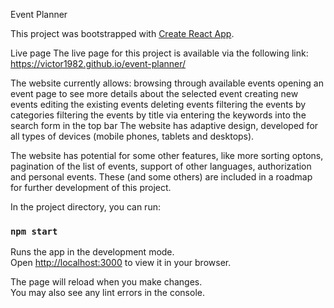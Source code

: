 Event Planner

This project was bootstrapped with [Create React App](https://github.com/facebook/create-react-app).

Live page
The live page for this project is available via the following link: https://victor1982.github.io/event-planner/

The website currently allows:
browsing through available events
opening an event page to see more details about the selected event
creating new events
editing the existing events
deleting events
filtering the events by categories
filtering the events by title via entering the keywords into the search form in the top bar
The website has adaptive design, developed for all types of devices (mobile phones, tablets and desktops).

The website has potential for some other features, like more sorting optons, pagination of the list of events, support of other languages, authorization and personal events. These (and some others) are included in a roadmap for further development of this project.

In the project directory, you can run:

### `npm start`

Runs the app in the development mode.\
Open [http://localhost:3000](http://localhost:3000) to view it in your browser.

The page will reload when you make changes.\
You may also see any lint errors in the console.

